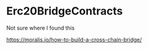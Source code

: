 # Erc20BridgeContracts			

Not sure where I found this

https://moralis.io/how-to-build-a-cross-chain-bridge/